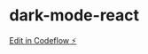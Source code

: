 # dark-mode-react

[Edit in Codeflow ⚡️](https://stackblitz.com/~/github.com/VibhuRajput/dark-mode-react)